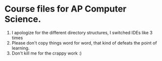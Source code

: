 # Course files for AP Computer Science.

1. I apologize for the different directory structures, I switched IDEs like 3 times
2. Please don't copy things word for word, that kind of defeats the point of learning. 
3. Don't kill me for the crappy work :)

